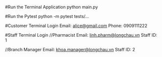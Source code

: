 #Run the Terminal Application
python main.py

#Run the Pytest
python -m pytest tests/...

#Customer Terminal Login
Email: alice@gmail.com
Phone: 0909111222

#Staff Terminal Login
//Pharmacist
Email: linh.pharm@longchau.vn
Staff ID: 1

//Branch Manager
Email: khoa.manager@longchau.vn
Staff ID: 2
